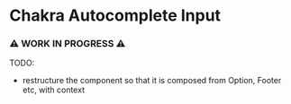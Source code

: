 # Chakra Autocomplete Input

### ⚠️ WORK IN PROGRESS ⚠️

TODO:

- restructure the component so that it is composed from Option, Footer etc, with context
